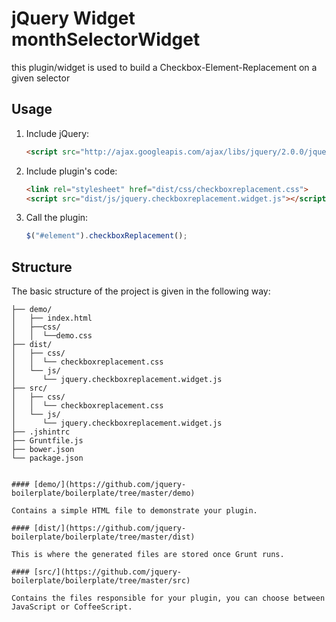 
# jQuery Widget monthSelectorWidget

this plugin/widget is used to build a Checkbox-Element-Replacement on a given selector

## Usage

1. Include jQuery:

	```html
	<script src="http://ajax.googleapis.com/ajax/libs/jquery/2.0.0/jquery.min.js"></script>
	```

2. Include plugin's code:

	```html
	<link rel="stylesheet" href="dist/css/checkboxreplacement.css">
	<script src="dist/js/jquery.checkboxreplacement.widget.js"></script>
	```

3. Call the plugin:

	```javascript
	$("#element").checkboxReplacement();
	```

## Structure

The basic structure of the project is given in the following way:

```
├── demo/
│   ├── index.html
│   ├──css/
│   │  └──demo.css
├── dist/
│   ├── css/
│   │  └── checkboxreplacement.css
│   └── js/
│      └── jquery.checkboxreplacement.widget.js
├── src/
│   ├── css/
│   │  └── checkboxreplacement.css
│   └── js/
│      └── jquery.checkboxreplacement.widget.js
├── .jshintrc
├── Gruntfile.js
├── bower.json
└── package.json


#### [demo/](https://github.com/jquery-boilerplate/boilerplate/tree/master/demo)

Contains a simple HTML file to demonstrate your plugin.

#### [dist/](https://github.com/jquery-boilerplate/boilerplate/tree/master/dist)

This is where the generated files are stored once Grunt runs.

#### [src/](https://github.com/jquery-boilerplate/boilerplate/tree/master/src)

Contains the files responsible for your plugin, you can choose between JavaScript or CoffeeScript.

